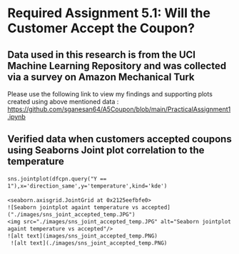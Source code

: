 # Required Assignment 5.1: Will the Customer Accept the Coupon? 
## Data used in this research is from the UCI Machine Learning Repository and was collected via a survey on Amazon Mechanical Turk
Please use the following link to view my findings and supporting plots created using above mentioned data : <url>https://github.com/sganesan64/A5Coupon/blob/main/PracticalAssignment1.ipynb</url>
## Verified data when customers accepted coupons using Seaborns Joint plot correlation to the temperature
    sns.jointplot(dfcpn.query("Y == 1"),x='direction_same',y='temperature',kind='kde')
    
    <seaborn.axisgrid.JointGrid at 0x2125eefbfe0>
    ![Seaborn jointplot againt temperature vs accepted]("./images/sns_joint_accepted_temp.JPG")
    <img src="./images/sns_joint_accepted_temp.JPG" alt="Seaborn jointplot againt temperature vs accepted"/>
    ![alt text](images/sns_joint_accepted_temp.PNG)
     ![alt text](./images/sns_joint_accepted_temp.PNG)